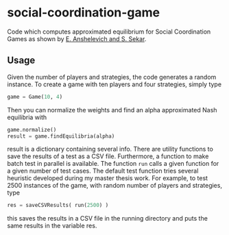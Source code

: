 # social-coordination-game
Code which computes approximated equilibrium for Social Coordination Games as shown by 
[E. Anshelevich and S. Sekar](http://arxiv.org/abs/1404.4718v1). 

## Usage

Given the number of players and strategies, the code generates a random instance. To create a game with ten players
and four strategies, simply type

```python
game = Game(10, 4)
```

Then you can normalize the weights and find an alpha approximated Nash equilibria with

```python
game.normalize()
result = game.findEquilibria(alpha)
```

result is a dictionary containing several info.
There are utility functions to save the results of a test as a CSV file. Furthermore, a function to make batch test in
parallel is available. The function ```run``` calls a given function for a given number of test cases.
The default test function tries several heuristic developed during my master thesis work. For example, to test
2500 instances of the game, with random number of players and strategies, type

```python
res = saveCSVResults( run(2500) )
```
this saves the results in a CSV file in the running directory and puts the same results in the variable res.
